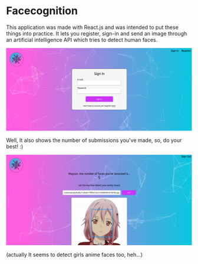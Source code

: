 # Facecognition

This application was made with React.js and was intended to put these things into practice.
It lets you register, sign-in and send an image through an artificial intelligence API which tries to detect human faces.

<img src='images/home_screenshot.png' width=800px>

Well, It also shows the number of submissions you've made, so, do your best! :)

<img src='images/detect_screenshot.png' width=800px>

(actually It seems to detect girls anime faces too, heh...)
